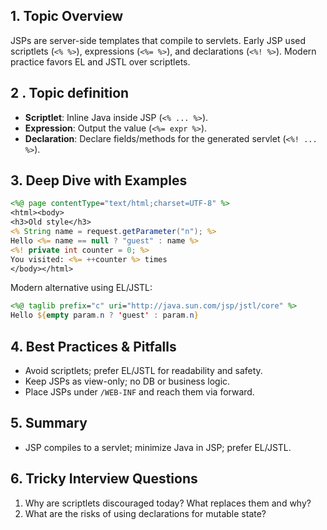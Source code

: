 ## 1. Topic Overview

JSPs are server-side templates that compile to servlets. Early JSP used scriptlets (`<% %>`), expressions (`<%= %>`), and declarations (`<%! %>`). Modern practice favors EL and JSTL over scriptlets.

## 2 . Topic definition

- **Scriptlet**: Inline Java inside JSP (`<% ... %>`).
- **Expression**: Output the value (`<%= expr %>`).
- **Declaration**: Declare fields/methods for the generated servlet (`<%! ... %>`).

## 3. Deep Dive with Examples

```jsp
<%@ page contentType="text/html;charset=UTF-8" %>
<html><body>
<h3>Old style</h3>
<% String name = request.getParameter("n"); %>
Hello <%= name == null ? "guest" : name %>
<%! private int counter = 0; %>
You visited: <%= ++counter %> times
</body></html>
```

Modern alternative using EL/JSTL:
```jsp
<%@ taglib prefix="c" uri="http://java.sun.com/jsp/jstl/core" %>
Hello ${empty param.n ? 'guest' : param.n}
```

## 4. Best Practices & Pitfalls

- Avoid scriptlets; prefer EL/JSTL for readability and safety.
- Keep JSPs as view-only; no DB or business logic.
- Place JSPs under `/WEB-INF` and reach them via forward.

## 5. Summary

- JSP compiles to a servlet; minimize Java in JSP; prefer EL/JSTL.

## 6. Tricky Interview Questions

1) Why are scriptlets discouraged today? What replaces them and why?
2) What are the risks of using declarations for mutable state?
